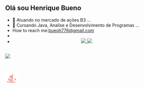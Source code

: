 ## Olá sou Henrique Bueno

- 🔭 Atuando no mercado de ações B3 ...
- 🌱 Cursando Java, Analise e Desenvolvimento de Programas ...
-   How to reach me:bueoh776@gmail.com
-   
- <div align="center">
  <a href="https://github.com/henrique8710">
  <img height="180em" src="https://github-readme-stats.vercel.app/api?username=henriquebueno&show_icons=true&theme=tokyonight&include_all_commits=true&count_private=true"/>
  <img height="180em" src="https://github-readme-stats.vercel.app/api/top-langs/?username=henriquebueno&layout=compact&langs_count=7&theme=tokyonight"/>
</div>


<div style="display: inline_block"><br>
 <img height=40px src= "https://cdn.jsdelivr.net/gh/devicons/devicon/icons/java/java-plain-wordmark.svg" />
  
</div>
  
  ##

  <div style="display: inline_block"><br>
  <img align="center" alt="Rafa-Js" height="30" width="40" src="https://raw.githubusercontent.com/devicons/devicon/master/icons/java/java-plain.svg">
</div>
